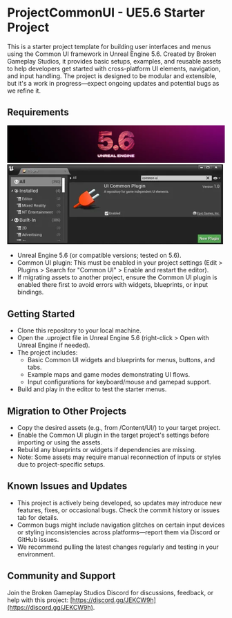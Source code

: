 # ProjectCommonUI - UE5.6 Starter Project
This is a starter project template for building user interfaces and menus using the Common UI framework in Unreal Engine 5.6. Created by Broken Gameplay Studios, it provides basic setups, examples, and reusable assets to help developers get started with cross-platform UI elements, navigation, and input handling. The project is designed to be modular and extensible, but it's a work in progress—expect ongoing updates and potential bugs as we refine it.

## Requirements

![](/Docs/attachments/README-20250711T105120.webp)
![](Docs/attachments/README-20250711T105239.webp)

- Unreal Engine 5.6 (or compatible versions; tested on 5.6).
- Common UI plugin: This must be enabled in your project settings (Edit > Plugins > Search for "Common UI" > Enable and restart the editor).
- If migrating assets to another project, ensure the Common UI plugin is enabled there first to avoid errors with widgets, blueprints, or input bindings.

## Getting Started

- Clone this repository to your local machine.
- Open the .uproject file in Unreal Engine 5.6 (right-click > Open with Unreal Engine if needed).
- The project includes:
    - Basic Common UI widgets and blueprints for menus, buttons, and tabs.
    - Example maps and game modes demonstrating UI flows.
    - Input configurations for keyboard/mouse and gamepad support.
- Build and play in the editor to test the starter menus.

## Migration to Other Projects

- Copy the desired assets (e.g., from /Content/UI/) to your target project.
- Enable the Common UI plugin in the target project's settings before importing or using the assets.
- Rebuild any blueprints or widgets if dependencies are missing.
- Note: Some assets may require manual reconnection of inputs or styles due to project-specific setups.

## Known Issues and Updates

- This project is actively being developed, so updates may introduce new features, fixes, or occasional bugs. Check the commit history or issues tab for details.
- Common bugs might include navigation glitches on certain input devices or styling inconsistencies across platforms—report them via Discord or GitHub issues.
- We recommend pulling the latest changes regularly and testing in your environment.

## Community and Support
Join the Broken Gameplay Studios Discord for discussions, feedback, or help with this project: [https://discord.gg/JEKCW9h](https://discord.gg/JEKCW9h).